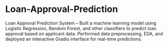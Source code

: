 # Loan-Approval-Prediction
Loan Approval Prediction System – Built a machine learning model using Logistic Regression, Random Forest, and other classifiers to predict loan approval based on applicant data. Performed data preprocessing, EDA, and deployed an interactive Gradio interface for real-time predictions.
